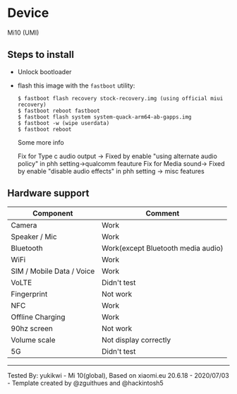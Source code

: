 # Device

Mi10 (UMI)

## Steps to install
* Unlock bootloader
* flash this image with the `fastboot` utility:
    ```
    $ fastboot flash recovery stock-recovery.img (using official miui recovery)
    $ fastboot reboot fastboot
    $ fastboot flash system system-quack-arm64-ab-gapps.img
    $ fastboot -w (wipe userdata)
    $ fastboot reboot
    ```
    Some more info

    Fix for Type c audio output -> Fixed by enable "using alternate audio policy" in phh setting->qualcomm feauture
    Fix for Media sound-> Fixed by enable "disable audio effects" in phh setting -> misc features

## Hardware support

| Component                 |      Comment                                              |
|---------------------------|-----------------------------------------------------------|
| Camera                    | Work                                                      |
| Speaker / Mic             | Work                                                      |
| Bluetooth                 | Work(except Bluetooth media audio)                        |
| WiFi                      | Work                                                      |
| SIM / Mobile Data / Voice | Work                                                      |
| VoLTE                     | Didn't test                                               |
| Fingerprint               | Not work                                                  |
| NFC                       | Work                                                      |
| Offline Charging          | Work                                                      |
| 90hz screen               | Not work                                                  |
| Volume scale              | Not display correctly                                     |
| 5G                        | Didn't test                                               |
---

Tested By: yukikwi - Mi 10(global), Based on xiaomi.eu 20.6.18 - 2020/07/03 - Template created by @zguithues and @hackintosh5
